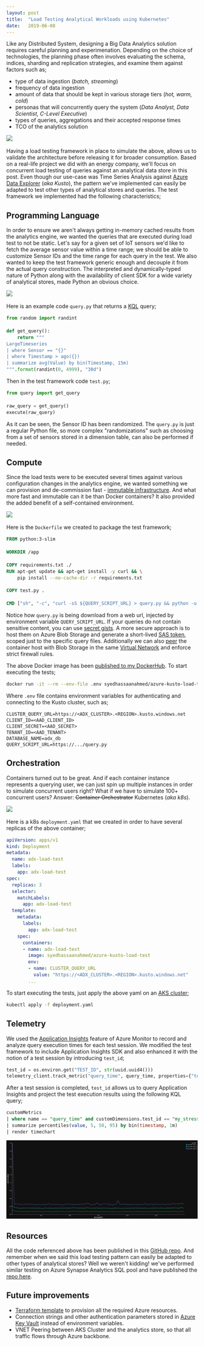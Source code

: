 ```yaml
---
layout:	post
title:	"Load Testing Analytical Workloads using Kubernetes"
date:	2019-06-08
---
```


Like any Distributed System, designing a Big Data Analytics solution requires careful planning and experimenation. Depending on the choice of technologies, the planning phase often involves evaluating the schema, indices, sharding and replication strategies, and examine them against factors such as;
* type of data ingestion (*batch, streaming*)
* frequency of data ingestion
* amount of data that should be kept in various storage tiers (*hot, warm, cold*)
* personas that will concurrently query the system (*Data Analyst, Data Scientist, C-Level Executive*)
* types of queries, aggregations and their accepted response times
* TCO of the analytics solution

![](https://www.guru99.com/images/L1.png)

Having a load testing framework in place to simulate the above, allows us to validate the architecture before releasing it for broader consumption. Based on a real-life project we did with an energy company, we'll focus on concurrent load testing of queries against an analytical data store in this post. Even though our use-case was Time Series Analysis against [Azure Data Explorer](https://docs.microsoft.com/en-us/azure/data-explorer/data-explorer-overview) (*aka Kusto*), the pattern we've implemented can easily be adapted to test other types of analytical stores and queries. The test framework we implemented had the following characteristics;

## Programming Language
In order to ensure we aren't always getting in-memory cached results from the analytics engine, we wanted the queries that are executed during load test to not be static. Let's say for a given set of IoT sensors we'd like to fetch the average sensor value within a time range; we should be able to customize Sensor IDs and the time range for each query in the test. We also wanted to keep the test framework generic enough and decouple it from the actual query construction. The interpreted and dynamically-typed nature of Python along with the availability of client SDK for a wide variety of analytical stores, made Python an obvious choice.

![](https://i.pinimg.com/474x/19/89/1b/19891b1eb9c47b70b739e06b20ba83cd--computer-humor-python.jpg)

Here is an example code `query.py` that returns a [KQL](https://github.com/microsoft/Kusto-Query-Language) query;
```py
from random import randint

def get_query():
    return """
LargeTimeseries
| where Sensor == "{}"
| where Timestamp > ago({})
| summarize avg(Value) by bin(Timestamp, 15m)
""".format(randint(0, 4999), "30d")
```
Then in the test framework code `test.py`;
```py
from query import get_query

raw_query = get_query()
execute(raw_query)
```
As it can be seen, the Sensor ID has been randomized. The `query.py` is just a regular Python file, so more complex "randomizations" such as choosing from a set of sensors stored in a dimension table, can also be performed if needed.

## Compute
Since the load tests were to be executed several times against various configuration changes in the analytics engine, we wanted something we can provision and de-commission fast - [immutable infrastructure](https://www.hashicorp.com/resources/what-is-mutable-vs-immutable-infrastructure/). And what more fast and immutable can it be than Docker containers? It also provided the added benefit of a self-contained environment. 

![](https://external-preview.redd.it/aR6WdUcsrEgld5xUlglgKX_0sC_NlryCPTXIHk5qdu8.jpg?auto=webp&s=5fe64dd318eec71711d87805d43def2765dd83cd)

Here is the `Dockerfile` we created to package the test framework;
```Dockerfile
FROM python:3-slim

WORKDIR /app

COPY requirements.txt ./
RUN apt-get update && apt-get install -y curl && \
    pip install --no-cache-dir -r requirements.txt

COPY test.py .

CMD ["sh", "-c", "curl -sS ${QUERY_SCRIPT_URL} > query.py && python -u ./test.py"]
```
Notice how `query.py` is being download from a web url, injected by environment variable `QUERY_SCRIPT_URL`. If your queries do not contain sensitive content, you can use [secret gists](https://help.github.com/en/github/writing-on-github/creating-gists#creating-a-gist). A more secure approach is to host them on Azure Blob Storage and generate a short-lived [SAS token](https://docs.microsoft.com/en-us/azure/storage/common/storage-sas-overview), scoped just to the specific query files. Additionally we can also [peer](https://docs.microsoft.com/en-us/azure/virtual-network/virtual-network-peering-overview) the container host with Blob Storage in the same [Virtual Network](https://docs.microsoft.com/en-us/azure/storage/common/storage-network-security?toc=/azure/virtual-network/toc.json#grant-access-from-a-virtual-network) and enforce strict firewall rules.

The above Docker image has been [published to my DockerHub](https://hub.docker.com/r/syedhassaanahmed/azure-kusto-load-test). To start executing the tests;
```sh
docker run -it --rm --env-file .env syedhassaanahmed/azure-kusto-load-test
```
Where `.env` file contains environment variables for authenticating and connecting to the Kusto cluster, such as;
```
CLUSTER_QUERY_URL=https://<ADX_CLUSTER>.<REGION>.kusto.windows.net
CLIENT_ID=<AAD_CLIENT_ID>
CLIENT_SECRET=<AAD_SECRET>
TENANT_ID=<AAD_TENANT>
DATABASE_NAME=adx_db
QUERY_SCRIPT_URL=https://.../query.py
```

## Orchestration
Containers turned out to be great. And if each container instance represents a querying user, we can just spin up multiple instances in order to simulate concurrent users right? What if we have to simulate 100+ concurrent users? Answer: ~~Container Orchestrator~~ Kubernetes (*aka k8s*).

![](https://i.redd.it/iv0oiaz7aqe41.jpg)

Here is a k8s `deployment.yaml` that we created in order to have several replicas of the above container;
```yaml
apiVersion: apps/v1
kind: Deployment
metadata:
  name: adx-load-test
  labels:
    app: adx-load-test
spec:
  replicas: 3
  selector:
    matchLabels:
      app: adx-load-test
  template:
    metadata:
      labels:
        app: adx-load-test
    spec:
      containers:
      - name: adx-load-test
        image: syedhassaanahmed/azure-kusto-load-test
        env:
        - name: CLUSTER_QUERY_URL
          value: "https://<ADX_CLUSTER>.<REGION>.kusto.windows.net"
        ...
```
To start executing the tests, just apply the above yaml on an [AKS cluster](https://docs.microsoft.com/en-us/azure/aks/);
```sh
kubectl apply -f deployment.yaml
```

## Telemetry
We used the [Application Insights](https://docs.microsoft.com/en-us/azure/azure-monitor/app/app-insights-overview) feature of Azure Monitor to record and analyze query execution times for each test session. We modified the test framework to include Application Insights SDK and also enhanced it with the notion of a test session by introducing `test_id`;
```py
test_id = os.environ.get("TEST_ID", str(uuid.uuid4()))
telemetry_client.track_metric("query_time", query_time, properties={"test_id": test_id})
```

After a test session is completed, `test_id` allows us to query Application Insights and project the test execution results using the following KQL query;
```sql
customMetrics
| where name == "query_time" and customDimensions.test_id == "my_stressful_test"
| summarize percentiles(value, 5, 50, 95) by bin(timestamp, 1m)
| render timechart
```

![](/img/ai_query_render.png)

## Resources
All the code referenced above has been published in this [GitHub repo](https://github.com/syedhassaanahmed/azure-kusto-load-test). And remember when we said this load testing pattern can easily be adapted to other types of analytical stores? Well we weren't kidding! we've performed similar testing on Azure Synapse Analytics SQL pool and have published the [repo here](https://github.com/syedhassaanahmed/azure-sql-load-test).

## Future improvements
- [Terraform template](https://www.terraform.io/docs/providers/azurerm/index.html) to provision all the required Azure resources.
- Connection strings and other authentication parameters stored in [Azure Key Vault](https://github.com/Azure/secrets-store-csi-driver-provider-azure) instead of environment variables.
- VNET Peering between AKS Cluster and the analytics store, so that all traffic flows through Azure backbone.
